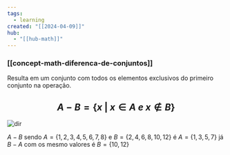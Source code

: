```yaml
---
tags:
  - learning
created: "[[2024-04-09]]"
hub:
  - "[[hub-math]]"
---
```

### [[concept-math-diferenca-de-conjuntos]]


Resulta em um conjunto com todos os elementos exclusivos do primeiro conjunto na operação.
## $$A-B=\{x\ |\ x\in A\ e \ x\notin B\}$$

![dir](https://i.imgur.com/QVmMB5Y.png)

$A-B$ sendo $A=\{1,2,3,4,5,6,7,8\}$  e $B=\{2,4,6,8,10,12\}$ é $A=\{1,3,5,7\}$ 
já $B-A$ com os mesmo valores é $B=\{10,12\}$

